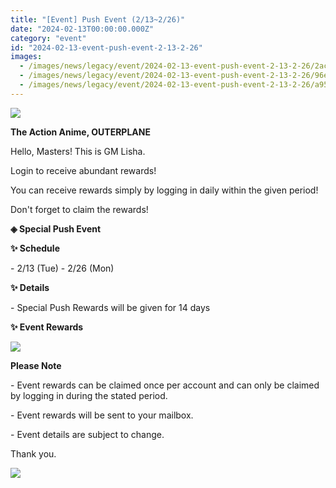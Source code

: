 ```yaml
---
title: "[Event] Push Event (2/13~2/26)"
date: "2024-02-13T00:00:00.000Z"
category: "event"
id: "2024-02-13-event-push-event-2-13-2-26"
images:
  - /images/news/legacy/event/2024-02-13-event-push-event-2-13-2-26/2ac31b86eb744c35bb17bc12cd0b3e8b.webp
  - /images/news/legacy/event/2024-02-13-event-push-event-2-13-2-26/96e6e19e420f484397f540e9f4229f6d.webp
  - /images/news/legacy/event/2024-02-13-event-push-event-2-13-2-26/a95927332ebb4f2fb1a759176d68b7c5.webp
---
```


![](/images/news/legacy/event/2024-02-13-event-push-event-2-13-2-26/2ac31b86eb744c35bb17bc12cd0b3e8b.webp)  

**The Action Anime, OUTERPLANE**

Hello, Masters! This is GM Lisha.

Login to receive abundant rewards!

You can receive rewards simply by logging in daily within the given period!

Don't forget to claim the rewards!

**◈ Special Push Event**

**✨ Schedule** 

\- 2/13 (Tue) - 2/26 (Mon)

**✨ Details** 

\- Special Push Rewards will be given for 14 days

**✨ Event Rewards**

![](/images/news/legacy/event/2024-02-13-event-push-event-2-13-2-26/96e6e19e420f484397f540e9f4229f6d.webp)  
  

**Please Note**

\- Event rewards can be claimed once per account and can only be claimed by logging in during the stated period. 

\- Event rewards will be sent to your mailbox. 

\- Event details are subject to change.

Thank you.

![](/images/news/legacy/event/2024-02-13-event-push-event-2-13-2-26/a95927332ebb4f2fb1a759176d68b7c5.webp)
